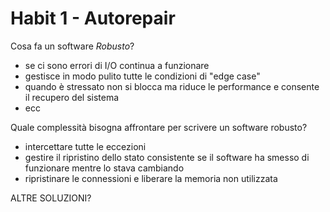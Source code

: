 # Habit 1 - Autorepair

Cosa fa un software *Robusto*?

- se ci sono errori di I/O continua a funzionare
- gestisce in modo pulito tutte le condizioni di "edge case"
- quando è stressato non si blocca ma riduce le performance e consente il recupero del sistema
- ecc

Quale complessità bisogna affrontare per scrivere un software robusto?

- intercettare tutte le eccezioni
- gestire il ripristino dello stato consistente se il software ha smesso di funzionare mentre lo stava cambiando
- ripristinare le connessioni e liberare la memoria non utilizzata

ALTRE SOLUZIONI?
